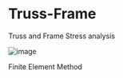 # Truss-Frame
Truss and Frame Stress analysis


![image](https://github.com/Vasilisdi/Truss-Frame/assets/24864439/9a190b10-b7e9-432e-89c3-96c057ebf09b)


Finite Element Method 

